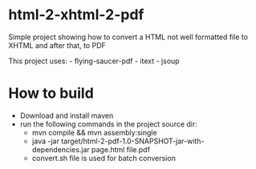 # html-2-xhtml-2-pdf

Simple project showing how to convert a HTML not well formatted file
to XHTML and after that, to PDF

This project uses:
    - flying-saucer-pdf
    - itext
    - jsoup


# How to build

- Download and install maven
- run the following commands in the project source dir:
    - mvn compile && mvn assembly:single
    - java -jar target/html-2-pdf-1.0-SNAPSHOT-jar-with-dependencies.jar page.html file.pdf
    - convert.sh file is used for batch conversion
